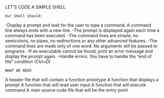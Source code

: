 LET'S CODE A SIMPLE SHELL

	Our Shell should:

-Display a prompt and wait for the user to type a command. A command line always ends with a new line.
-The prompt is displayed again each time a command has been executed.
-The command lines are simple, no semicolons, no pipes, no redirections or any other advanced features.
-The command lines are made only of one word. No arguments will be passed to programs.
-If an executable cannot be found, print an error message and display the prompt again.
-Handle errors.
You have to handle the “end of file” condition (Ctrl+D)

	WHAT WE NEED
 A header file that will contain a function prototype
 A function that displays a prompt
 A function that will read user input
 A function that will execute command
 A main source code file that will be the entry point
